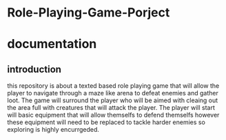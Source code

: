 # Role-Playing-Game-Porject
# documentation
## introduction
this repository is about a texted based role playing game that will allow the player to navigate through a maze like arena to defeat enemies and gather loot. The game will surround the player who will be aimed with cleaing out the area full with creatures that will attack the player. The player will start will basic equipment that will allow themselfs to defend themselfs however these equipment will need to be replaced to tackle harder enemies so exploring is highly encurrgeded.
